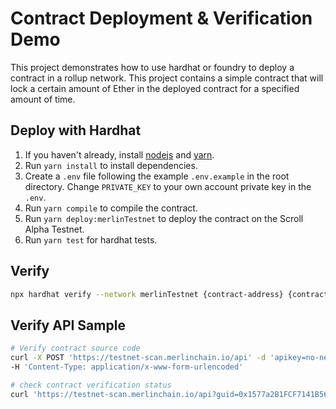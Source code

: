 # Contract Deployment & Verification Demo

This project demonstrates how to use hardhat or foundry to deploy a contract in a rollup network. This project contains a simple contract that will lock a certain amount of Ether in the deployed contract for a specified amount of time.


## Deploy with Hardhat

1. If you haven't already, install [nodejs](https://nodejs.org/en/download/) and [yarn](https://classic.yarnpkg.com/lang/en/docs/install).
2. Run `yarn install` to install dependencies.
3. Create a `.env` file following the example `.env.example` in the root directory. Change `PRIVATE_KEY` to your own account private key in the `.env`.
4. Run `yarn compile` to compile the contract.
5. Run `yarn deploy:merlinTestnet` to deploy the contract on the Scroll Alpha Testnet.
6. Run `yarn test` for hardhat tests.

## Verify

```sh
npx hardhat verify --network merlinTestnet {contract-address} {contract-args}
```

## Verify API Sample

```sh
# Verify contract source code
curl -X POST 'https://testnet-scan.merlinchain.io/api' -d 'apikey=no-need-apikey&module=contract&action=verifysourcecode&contractaddress=0x1577a2B1FCF7141B562655831A30c4B2f40D83fD&sourceCode=%7B%22language%22%3A%22Solidity%22%2C%22sources%22%3A%7B%22contracts%2FLock.sol%22%3A%7B%22content%22%3A%22%2F%2F+SPDX-License-Identifier%3A+UNLICENSED%5Cnpragma+solidity+%5E0.8.9%3B%5Cn%5Cncontract+Lock+%7B%5Cn++++uint+public+unlockTime%3B%5Cn++++address+payable+public+owner%3B%5Cn%5Cn++++event+Withdrawal%28uint+amount%2C+uint+when%29%3B%5Cn%5Cn++++constructor%28uint+_unlockTime%29+payable+%7B%5Cn++++++++require%28%5Cn++++++++++++block.timestamp+%3C+_unlockTime%2C%5Cn++++++++++++%5C%22Unlock+time+should+be+in+the+future%5C%22%5Cn++++++++%29%3B%5Cn%5Cn++++++++unlockTime+%3D+_unlockTime%3B%5Cn++++++++owner+%3D+payable%28msg.sender%29%3B%5Cn++++%7D%5Cn%5Cn++++function+withdraw%28%29+public+%7B%5Cn++++++++require%28block.timestamp+%3E%3D+unlockTime%2C+%5C%22You+can%27t+withdraw+yet%5C%22%29%3B%5Cn++++++++require%28msg.sender+%3D%3D+owner%2C+%5C%22You+aren%27t+the+owner%5C%22%29%3B%5Cn%5Cn++++++++emit+Withdrawal%28address%28this%29.balance%2C+block.timestamp%29%3B%5Cn%5Cn++++++++owner.transfer%28address%28this%29.balance%29%3B%5Cn++++%7D%5Cn%7D%5Cn%22%7D%7D%2C%22settings%22%3A%7B%22optimizer%22%3A%7B%22enabled%22%3Atrue%2C%22runs%22%3A200%7D%2C%22outputSelection%22%3A%7B%22*%22%3A%7B%22*%22%3A%5B%22abi%22%2C%22evm.bytecode%22%2C%22evm.deployedBytecode%22%2C%22evm.methodIdentifiers%22%2C%22metadata%22%5D%2C%22%22%3A%5B%22ast%22%5D%7D%7D%2C%22libraries%22%3A%7B%7D%7D%7D&codeformat=solidity-standard-json-input&contractname=contracts%2FLock.sol%3ALock&compilerversion=v0.8.9%2Bcommit.e5eed63a&constructorArguements=0000000000000000000000000000000000000000000000000000000000000001' \
-H 'Content-Type: application/x-www-form-urlencoded'
```

```sh
# check contract verification status
curl 'https://testnet-scan.merlinchain.io/api?guid=0x1577a2B1FCF7141B562655831A30c4B2f40D83fD667255f9&module=contract&action=checkverifystatus'
```